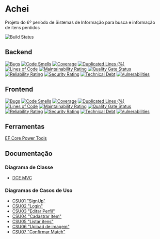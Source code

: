 # Achei
Projeto do 6º período de Sistemas de Informação para busca e informação de itens perdidos

[![Build Status](https://dev.azure.com/lucasgsm88/Achei/_apis/build/status/lucasgmagalhaes.Achei?branchName=master)](https://dev.azure.com/lucasgsm88/Achei/_build/latest?definitionId=2&branchName=master)

## Backend

[![Bugs](https://sonarcloud.io/api/project_badges/measure?project=lucasgmagalhaes_Achei&metric=bugs)](https://sonarcloud.io/dashboard?id=lucasgmagalhaes_Achei)
[![Code Smells](https://sonarcloud.io/api/project_badges/measure?project=lucasgmagalhaes_Achei&metric=code_smells)](https://sonarcloud.io/dashboard?id=lucasgmagalhaes_Achei)
[![Coverage](https://sonarcloud.io/api/project_badges/measure?project=lucasgmagalhaes_Achei&metric=coverage)](https://sonarcloud.io/dashboard?id=lucasgmagalhaes_Achei)
[![Duplicated Lines (%)](https://sonarcloud.io/api/project_badges/measure?project=lucasgmagalhaes_Achei&metric=duplicated_lines_density)](https://sonarcloud.io/dashboard?id=lucasgmagalhaes_Achei)
[![Lines of Code](https://sonarcloud.io/api/project_badges/measure?project=lucasgmagalhaes_Achei&metric=ncloc)](https://sonarcloud.io/dashboard?id=lucasgmagalhaes_Achei)
[![Maintainability Rating](https://sonarcloud.io/api/project_badges/measure?project=lucasgmagalhaes_Achei&metric=sqale_rating)](https://sonarcloud.io/dashboard?id=lucasgmagalhaes_Achei)
[![Quality Gate Status](https://sonarcloud.io/api/project_badges/measure?project=lucasgmagalhaes_Achei&metric=alert_status)](https://sonarcloud.io/dashboard?id=lucasgmagalhaes_Achei)
[![Reliability Rating](https://sonarcloud.io/api/project_badges/measure?project=lucasgmagalhaes_Achei&metric=reliability_rating)](https://sonarcloud.io/dashboard?id=lucasgmagalhaes_Achei)
[![Security Rating](https://sonarcloud.io/api/project_badges/measure?project=lucasgmagalhaes_Achei&metric=security_rating)](https://sonarcloud.io/dashboard?id=lucasgmagalhaes_Achei)
[![Technical Debt](https://sonarcloud.io/api/project_badges/measure?project=lucasgmagalhaes_Achei&metric=sqale_index)](https://sonarcloud.io/dashboard?id=lucasgmagalhaes_Achei)
[![Vulnerabilities](https://sonarcloud.io/api/project_badges/measure?project=lucasgmagalhaes_Achei&metric=vulnerabilities)](https://sonarcloud.io/dashboard?id=lucasgmagalhaes_Achei)

## Frontend
[![Bugs](https://sonarcloud.io/api/project_badges/measure?project=acheiFront&metric=bugs)](https://sonarcloud.io/dashboard?id=acheiFront)
[![Code Smells](https://sonarcloud.io/api/project_badges/measure?project=acheiFront&metric=code_smells)](https://sonarcloud.io/dashboard?id=acheiFront)
[![Coverage](https://sonarcloud.io/api/project_badges/measure?project=acheiFront&metric=coverage)](https://sonarcloud.io/dashboard?id=acheiFront)
[![Duplicated Lines (%)](https://sonarcloud.io/api/project_badges/measure?project=acheiFront&metric=duplicated_lines_density)](https://sonarcloud.io/dashboard?id=acheiFront)
[![Lines of Code](https://sonarcloud.io/api/project_badges/measure?project=acheiFront&metric=ncloc)](https://sonarcloud.io/dashboard?id=acheiFront)
[![Maintainability Rating](https://sonarcloud.io/api/project_badges/measure?project=acheiFront&metric=sqale_rating)](https://sonarcloud.io/dashboard?id=acheiFront)
[![Quality Gate Status](https://sonarcloud.io/api/project_badges/measure?project=acheiFront&metric=alert_status)](https://sonarcloud.io/dashboard?id=acheiFront)
[![Reliability Rating](https://sonarcloud.io/api/project_badges/measure?project=acheiFront&metric=reliability_rating)](https://sonarcloud.io/dashboard?id=acheiFront)
[![Security Rating](https://sonarcloud.io/api/project_badges/measure?project=acheiFront&metric=security_rating)](https://sonarcloud.io/dashboard?id=acheiFront)
[![Technical Debt](https://sonarcloud.io/api/project_badges/measure?project=acheiFront&metric=sqale_index)](https://sonarcloud.io/dashboard?id=acheiFront)
[![Vulnerabilities](https://sonarcloud.io/api/project_badges/measure?project=acheiFront&metric=vulnerabilities)](https://sonarcloud.io/dashboard?id=acheiFront)

## Ferramentas

[EF Core Power Tools](https://marketplace.visualstudio.com/items?itemName=ErikEJ.EFCorePowerTools)


## Documentação

### Diagrama de Classe

- [DCE MVC](https://docs.google.com/document/d/1ZUSzTlPLYgsEnEvXeh9WudoOS0GynfZf5T7Yxa8aiAw/edit?usp=sharing)

### Diagramas de Casos de Uso

- [CSU01 "SignUp"](https://docs.google.com/document/d/1eJR6llgWxwPzqHy0L8fXCb0ZO9tY6AC5SG8TgA2b14o/edit?usp=sharing)
- [CSU02 "Login"](https://docs.google.com/document/d/12MyD8xlxDu6dlkWR8KCyQuEUmANbeTVE-O8ya4J_5FU/edit?usp=sharing)
- [CSU03 "Editar Perfil"](https://docs.google.com/document/d/1QvOqOLTfElQ3Qlve0Tp402x7u5vBH_doj1-0CctYRtg/edit?usp=sharing)
- [CSU04 "Cadastrar Item"](https://drive.google.com/open?id=1_HoWTEw3QKBvWg0ykG5SMBm2rgggYhpVPSWdSlbgtvY)
- [CSU05 "Listar itens"](https://drive.google.com/open?id=1tdfk2lNZnfXjjgw-VO5CIWgXmAL4LRciw-ARXvkCpTU)
- [CSU06 "Upload de imagem"](https://drive.google.com/open?id=1t0oyPdy0PZFS3G4DZ_aDG5Ffepj51u0tq0WgWOc8b-w)
- [CSU07 "Confirmar Match"](https://drive.google.com/open?id=1W64E1ws-_x4_T_nqB66-ZCm1xhAPZAjgtFfLAulII1A)
